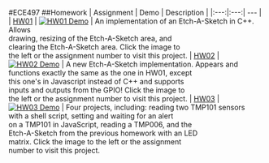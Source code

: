 #ECE497
##Homework
| Assignment | Demo | Description |
|:---:|:---:| --- |
| [HW01](https://github.com/gfrung4/EmbeddedLinux/tree/master/hw01) | [![HW01 Demo](https://dl.dropboxusercontent.com/u/8521871/hosted/beaglebone/hw01/demoThumb.gif)](https://github.com/gfrung4/EmbeddedLinux/tree/master/hw01) | An implementation of an Etch-A-Sketch in C++.  Allows<br>drawing, resizing of the Etch-A-Sketch area, and<br>clearing the Etch-A-Sketch area.  Click the image to<br>the left or the assignment number to visit this project.
| [HW02](https://github.com/gfrung4/EmbeddedLinux/tree/master/hw02) | [![HW02 Demo](https://dl.dropboxusercontent.com/u/8521871/hosted/beaglebone/hw02/demoThumb.gif)](https://github.com/gfrung4/EmbeddedLinux/tree/master/hw02) | A new Etch-A-Sketch implementation.  Appears and<br>functions exactly the same as the one in HW01, except<br>this one's in Javascript instead of C++ and supports<br>inputs and outputs from the GPIO!  Click the image to<br>the left or the assignment number to visit this project.
| [HW03](https://github.com/gfrung4/EmbeddedLinux/tree/master/hw03) | [![HW03 Demo](https://dl.dropboxusercontent.com/u/8521871/hosted/beaglebone/hw03/demoThumb.gif)](https://github.com/gfrung4/EmbeddedLinux/tree/master/hw03) | Four projects, including: reading two TMP101 sensors<br>with a shell script, setting and waiting for an alert<br>on a TMP101 in JavaScript, reading a TMP006, and the<br>Etch-A-Sketch from the previous homework with an LED<br>matrix. Click the image to the left or the assignment<br>number to visit this project.
